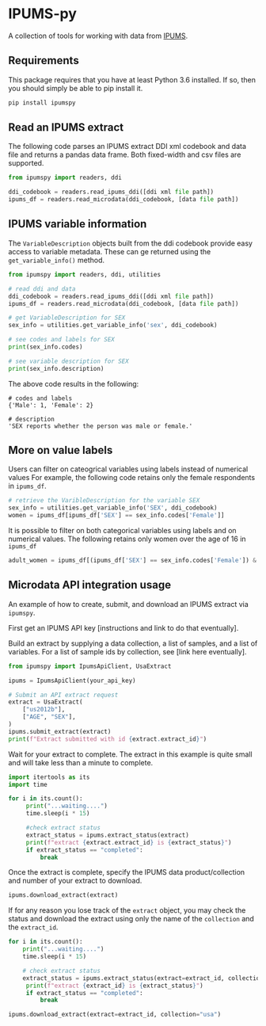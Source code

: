 # IPUMS-py

A collection of tools for working with data from [IPUMS](https://ipums.org).

## Requirements

This package requires that you have at least Python 3.6 installed. If so, then you should
simply be able to pip install it.

```bash
pip install ipumspy
```

## Read an IPUMS extract

The following code parses an IPUMS extract DDI xml codebook and data file and returns a pandas data frame.
Both fixed-width and csv files are supported.

```python
from ipumspy import readers, ddi

ddi_codebook = readers.read_ipums_ddi([ddi xml file path])
ipums_df = readers.read_microdata(ddi_codebook, [data file path])
```

## IPUMS variable information

The `VariableDescription` objects built from the ddi codebook provide easy access to variable metadata.
These can ge returned using the `get_variable_info()` method.

```python
from ipumspy import readers, ddi, utilities

# read ddi and data
ddi_codebook = readers.read_ipums_ddi([ddi xml file path])
ipums_df = readers.read_microdata(ddi_codebook, [data file path])

# get VariableDescription for SEX
sex_info = utilities.get_variable_info('sex', ddi_codebook)

# see codes and labels for SEX
print(sex_info.codes)

# see variable description for SEX
print(sex_info.description)
```
The above code results in the following:

```
# codes and labels
{'Male': 1, 'Female': 2}

# description
'SEX reports whether the person was male or female.'
```

## More on value labels
Users can filter on cateogrical variables using labels instead of numerical values
For example, the following code retains only the female respondents in `ipums_df`.

```python
# retrieve the VaribleDescription for the variable SEX
sex_info = utilities.get_variable_info('SEX', ddi_codebook)
women = ipums_df[ipums_df['SEX'] == sex_info.codes['Female']]
```

It is possible to filter on both categorical variables using labels and on numerical values.
The following retains only women over the age of 16 in `ipums_df`

```python
adult_women = ipums_df[(ipums_df['SEX'] == sex_info.codes['Female']) & (ipums_df['AGE'] > 16)]
```

## Microdata API integration usage

An example of how to create, submit, and download an IPUMS extract via `ipumspy`.

First get an IPUMS API key [instructions and link to do that eventually].

Build an extract by supplying a data collection, a list of samples, and a list of variables.
For a list of sample ids by collection, see [link here eventually].

```python
from ipumspy import IpumsApiClient, UsaExtract

ipums = IpumsApiClient(your_api_key)

# Submit an API extract request
extract = UsaExtract(
    ["us2012b"],
    ["AGE", "SEX"],
)
ipums.submit_extract(extract)
print(f"Extract submitted with id {extract.extract_id}")
```

Wait for your extract to complete. The extract in this example is quite small and will
take less than a minute to complete.

```python
import itertools as its
import time

for i in its.count():
     print("...waiting....")
     time.sleep(i * 15)

     #check extract status
     extract_status = ipums.extract_status(extract)
     print(f"extract {extract.extract_id} is {extract_status}")
     if extract_status == "completed":
         break
```

Once the extract is complete, specify the IPUMS data product/collection and number of your extract to download.

```python
ipums.download_extract(extract)
```

If for any reason you lose track of the `extract` object, you may check the status
and download the extract using only the name of the `collection` and the `extract_id`.

```python
for i in its.count():
    print("...waiting....")
    time.sleep(i * 15)

    # check extract status
    extract_status = ipums.extract_status(extract=extract_id, collection="usa")
     print(f"extract {extract_id} is {extract_status}")
     if extract_status == "completed":
         break

ipums.download_extract(extract=extract_id, collection="usa")
```

